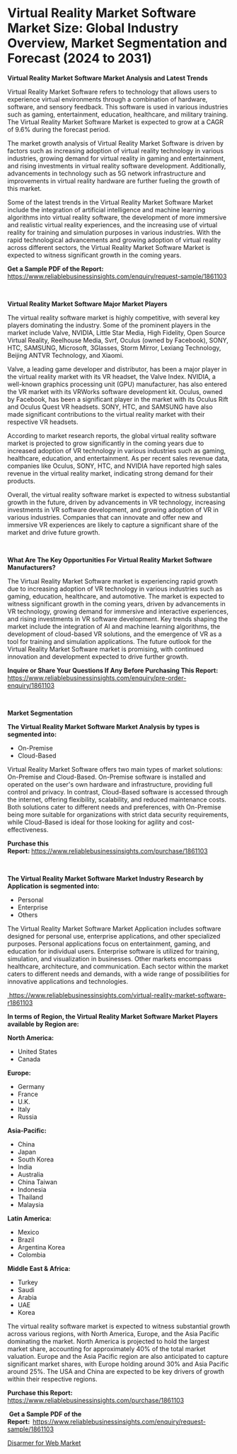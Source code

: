 <p><h1>Virtual Reality Market Software Market Size: Global Industry Overview, Market Segmentation and Forecast (2024 to 2031)</h1></p><p><strong>Virtual Reality Market Software Market Analysis and Latest Trends</strong></p>
<p><p>Virtual Reality Market Software refers to technology that allows users to experience virtual environments through a combination of hardware, software, and sensory feedback. This software is used in various industries such as gaming, entertainment, education, healthcare, and military training. The Virtual Reality Market Software Market is expected to grow at a CAGR of 9.6% during the forecast period.</p><p>The market growth analysis of Virtual Reality Market Software is driven by factors such as increasing adoption of virtual reality technology in various industries, growing demand for virtual reality in gaming and entertainment, and rising investments in virtual reality software development. Additionally, advancements in technology such as 5G network infrastructure and improvements in virtual reality hardware are further fueling the growth of this market.</p><p>Some of the latest trends in the Virtual Reality Market Software Market include the integration of artificial intelligence and machine learning algorithms into virtual reality software, the development of more immersive and realistic virtual reality experiences, and the increasing use of virtual reality for training and simulation purposes in various industries. With the rapid technological advancements and growing adoption of virtual reality across different sectors, the Virtual Reality Market Software Market is expected to witness significant growth in the coming years.</p></p>
<p><strong>Get a Sample PDF of the Report:&nbsp;</strong> <a href="https://www.reliablebusinessinsights.com/enquiry/request-sample/1861103">https://www.reliablebusinessinsights.com/enquiry/request-sample/1861103</a></p>
<p>&nbsp;</p>
<p><strong>Virtual Reality Market Software Major Market Players</strong></p>
<p><p>The virtual reality software market is highly competitive, with several key players dominating the industry. Some of the prominent players in the market include Valve, NVIDIA, Little Star Media, High Fidelity, Open Source Virtual Reality, Reelhouse Media, Svrf, Oculus (owned by Facebook), SONY, HTC, SAMSUNG, Microsoft, 3Glasses, Storm Mirror, Lexiang Technology, Beijing ANTVR Technology, and Xiaomi.</p><p>Valve, a leading game developer and distributor, has been a major player in the virtual reality market with its VR headset, the Valve Index. NVIDIA, a well-known graphics processing unit (GPU) manufacturer, has also entered the VR market with its VRWorks software development kit. Oculus, owned by Facebook, has been a significant player in the market with its Oculus Rift and Oculus Quest VR headsets. SONY, HTC, and SAMSUNG have also made significant contributions to the virtual reality market with their respective VR headsets.</p><p>According to market research reports, the global virtual reality software market is projected to grow significantly in the coming years due to increased adoption of VR technology in various industries such as gaming, healthcare, education, and entertainment. As per recent sales revenue data, companies like Oculus, SONY, HTC, and NVIDIA have reported high sales revenue in the virtual reality market, indicating strong demand for their products.</p><p>Overall, the virtual reality software market is expected to witness substantial growth in the future, driven by advancements in VR technology, increasing investments in VR software development, and growing adoption of VR in various industries. Companies that can innovate and offer new and immersive VR experiences are likely to capture a significant share of the market and drive future growth.</p></p>
<p>&nbsp;</p>
<p><strong>What Are The Key Opportunities For Virtual Reality Market Software Manufacturers?</strong></p>
<p><p>The Virtual Reality Market Software market is experiencing rapid growth due to increasing adoption of VR technology in various industries such as gaming, education, healthcare, and automotive. The market is expected to witness significant growth in the coming years, driven by advancements in VR technology, growing demand for immersive and interactive experiences, and rising investments in VR software development. Key trends shaping the market include the integration of AI and machine learning algorithms, the development of cloud-based VR solutions, and the emergence of VR as a tool for training and simulation applications. The future outlook for the Virtual Reality Market Software market is promising, with continued innovation and development expected to drive further growth.</p></p>
<p><strong>Inquire or Share Your Questions If Any Before Purchasing This Report:</strong> <a href="https://www.reliablebusinessinsights.com/enquiry/pre-order-enquiry/1861103">https://www.reliablebusinessinsights.com/enquiry/pre-order-enquiry/1861103</a></p>
<p>&nbsp;</p>
<p><strong>Market Segmentation</strong></p>
<p><strong>The Virtual Reality Market Software Market Analysis by types is segmented into:</strong></p>
<p><ul><li>On-Premise</li><li>Cloud-Based</li></ul></p>
<p><p>Virtual Reality Market Software offers two main types of market solutions: On-Premise and Cloud-Based. On-Premise software is installed and operated on the user's own hardware and infrastructure, providing full control and privacy. In contrast, Cloud-Based software is accessed through the internet, offering flexibility, scalability, and reduced maintenance costs. Both solutions cater to different needs and preferences, with On-Premise being more suitable for organizations with strict data security requirements, while Cloud-Based is ideal for those looking for agility and cost-effectiveness.</p></p>
<p><strong>Purchase this Report:&nbsp;</strong><a href="https://www.reliablebusinessinsights.com/purchase/1861103">https://www.reliablebusinessinsights.com/purchase/1861103</a></p>
<p>&nbsp;</p>
<p><strong>The Virtual Reality Market Software Market Industry Research by Application is segmented into:</strong></p>
<p><ul><li>Personal</li><li>Enterprise</li><li>Others</li></ul></p>
<p><p>The Virtual Reality Market Software Market Application includes software designed for personal use, enterprise applications, and other specialized purposes. Personal applications focus on entertainment, gaming, and education for individual users. Enterprise software is utilized for training, simulation, and visualization in businesses. Other markets encompass healthcare, architecture, and communication. Each sector within the market caters to different needs and demands, with a wide range of possibilities for innovative applications and technologies.</p></p>
<p><a href="https://www.reliablebusinessinsights.com/virtual-reality-market-software-r1861103">&nbsp;https://www.reliablebusinessinsights.com/virtual-reality-market-software-r1861103</a></p>
<p><strong>In terms of Region, the Virtual Reality Market Software Market Players available by Region are:</strong></p>
<p>
    <p> <strong> North America: </strong>
        <ul>
            <li>United States</li>
            <li>Canada</li>
        </ul>
        </p> 
    <p> <strong> Europe: </strong>
        <ul>
            <li>Germany</li>
            <li>France</li>
            <li>U.K.</li>
            <li>Italy</li>
            <li>Russia</li>
        </ul>
        </p> 
    <p> <strong> Asia-Pacific: </strong>
        <ul>
            <li>China</li>
            <li>Japan</li>
            <li>South Korea</li>
            <li>India</li>
            <li>Australia</li>
            <li>China Taiwan</li>
            <li>Indonesia</li>
            <li>Thailand</li>
            <li>Malaysia</li>
        </ul>
        </p> 
    <p> <strong> Latin America: </strong>
        <ul>
            <li>Mexico</li>
            <li>Brazil</li>
            <li>Argentina Korea</li>
            <li>Colombia</li>
        </ul>
        </p> 
    <p> <strong> Middle East & Africa: </strong>
        <ul>
            <li>Turkey</li>
            <li>Saudi</li>
            <li>Arabia</li>
            <li>UAE</li>
            <li>Korea</li>
        </ul>
    </p>
    </p>
<p><p>The virtual reality software market is expected to witness substantial growth across various regions, with North America, Europe, and the Asia Pacific dominating the market. North America is projected to hold the largest market share, accounting for approximately 40% of the total market valuation. Europe and the Asia Pacific region are also anticipated to capture significant market shares, with Europe holding around 30% and Asia Pacific around 25%. The USA and China are expected to be key drivers of growth within their respective regions.</p></p>
<p><strong>Purchase this Report: </strong><a href="https://www.reliablebusinessinsights.com/purchase/1861103">https://www.reliablebusinessinsights.com/purchase/1861103</a></p>
<p>&nbsp;<strong>Get a Sample PDF of the Report:&nbsp;&nbsp;</strong><a href="https://www.reliablebusinessinsights.com/enquiry/request-sample/1861103">https://www.reliablebusinessinsights.com/enquiry/request-sample/1861103</a></p>
<p><strong></strong></p>
<p><p><a href="https://github.com/ayamsauke86/Market-Research-Report-List-1/blob/main/disarmer-for-web-market.md">Disarmer for Web Market</a></p></p>